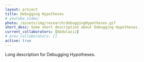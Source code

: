 ```yaml
---
layout: project
title: Debugging Hypotheses
# youtube_video: 
photo: /assets/img/research/debuggingHypotheses.gif 
short_desc: Some short description about Debugging Hypotheses. 
current_collaborators: [Abdulaziz]
# prev_collaborators: []
active: true
---
```

Long description for Debugging Hypotheses.